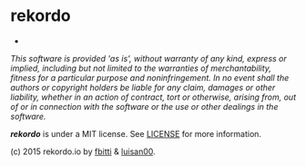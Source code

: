 # rekordo
-

_This software is provided 'as is', without warranty of any kind, express or implied, including but not limited to the warranties of merchantability, fitness for a particular purpose and noninfringement. In no event shall the authors or copyright holders be liable for any claim, damages or other liability, whether in an action of contract, tort or otherwise, arising from, out of or in connection with the software or the use or other dealings in the software._

_**rekordo**_ is under a MIT license.
See <a href="https://github.com/luisan00/rekordo/blob/master/LICENSE">LICENSE</a> for more information.</p>
<p>(c) 2015 rekordo.io by <a href="https://github.com/fbitti">fbitti</a> & <a href="https://github.com/luisan00">luisan00</a>.</p>
